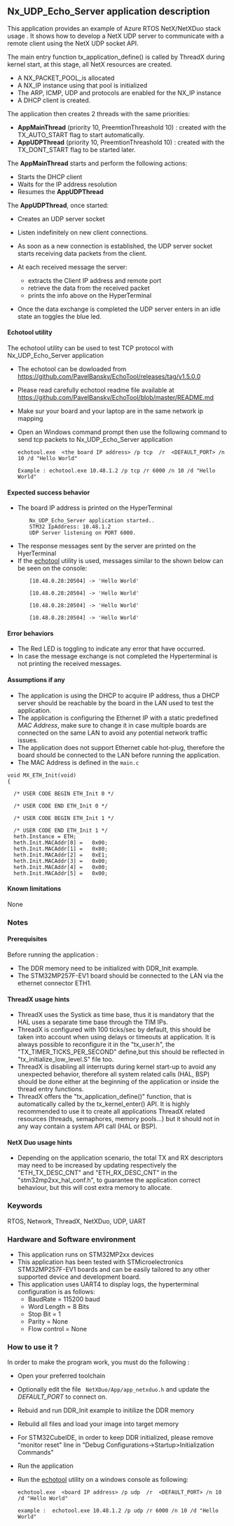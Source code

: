 ## <b>Nx_UDP_Echo_Server application description</b>

This application provides an example of Azure RTOS NetX/NetXDuo stack usage .
It shows how to develop a NetX UDP server to communicate with a remote client using
the NetX UDP socket API.

The main entry function tx_application_define() is called by ThreadX during kernel start, at this stage, all NetX resources are created.

 - A NX_PACKET_POOL_is allocated
 - A NX_IP instance using that pool is initialized
 - The ARP, ICMP, UDP and protocols are enabled for the NX_IP instance
 - A DHCP client is created.

The application then creates 2 threads with the same priorities:

 - **AppMainThread** (priority 10, PreemtionThreashold 10) : created with the TX_AUTO_START flag to start automatically.
 - **AppUDPThread** (priority 10, PreemtionThreashold 10) : created with the TX_DONT_START flag to be started later.

The **AppMainThread** starts and perform the following actions:

  - Starts the DHCP client
  - Waits for the IP address resolution
  - Resumes the **AppUDPThread**

The **AppUDPThread**, once started:

  - Creates an UDP server socket
  - Listen indefinitely on new client connections.
  - As soon as a new connection is established, the UDP server socket starts receiving data packets from the client.

  - At each received message the server:

      - extracts the Client IP address and remote port
      - retrieve the data from the received packet
      - prints the info above on the HyperTerminal

  - Once the data exchange is completed the UDP server enters in an idle state an toggles the blue led.


####  <b>Echotool utility</b>
The echotool utility can be used to test TCP protocol with Nx_UDP_Echo_Server application

 - The echotool can be dowloaded from https://github.com/PavelBansky/EchoTool/releases/tag/v1.5.0.0
 - Please read carefully echotool readme file available at https://github.com/PavelBansky/EchoTool/blob/master/README.md
 - Make sur your board and your laptop are in the same network ip mapping
 - Open an Windows command prompt then use the following command to send tcp packets to Nx_UDP_Echo_Server application

       echotool.exe  <the board IP address> /p tcp  /r  <DEFAULT_PORT> /n 10 /d "Hello World"

       Example : echotool.exe 10.48.1.2 /p tcp /r 6000 /n 10 /d "Hello World"

#### <b>Expected success behavior</b>

 - The board IP address is printed on the HyperTerminal
 
```
       Nx_UDP_Echo_Server application started..
       STM32 IpAddress: 10.48.1.2
       UDP Server listening on PORT 6000.
```

 - The response messages sent by the server are printed on the HyerTerminal
 - If the [echotool](https://github.com/PavelBansky/EchoTool/releases/tag/v1.5.0.0) utility is used, messages similar to the shown below can be seen on the console:

```
       [10.48.0.28:20504] -> 'Hello World'

       [10.48.0.28:20504] -> 'Hello World'

       [10.48.0.28:20504] -> 'Hello World'

       [10.48.0.28:20504] -> 'Hello World'

```

#### <b>Error behaviors</b>

 - The Red LED is toggling to indicate any error that have occurred.
 - In case the message exchange is not completed the Hyperterminal is not printing the received messages.

#### <b>Assumptions if any</b>

 - The application is using the DHCP to acquire IP address, thus a DHCP server should be reachable by the board in the LAN used to test the application.
 - The application is configuring the Ethernet IP with a static predefined <i>MAC Address</i>, make sure to change it in case multiple boards are connected on the same LAN to avoid any potential network traffic issues.
 - The application does not support Ethernet cable hot-plug, therefore the board should be connected to the LAN before running the application.
 - The MAC Address is defined in the `main.c`

```
void MX_ETH_Init(void)
{

  /* USER CODE BEGIN ETH_Init 0 */

  /* USER CODE END ETH_Init 0 */

  /* USER CODE BEGIN ETH_Init 1 */

  /* USER CODE END ETH_Init 1 */
  heth.Instance = ETH;
  heth.Init.MACAddr[0] =   0x00;
  heth.Init.MACAddr[1] =   0x80;
  heth.Init.MACAddr[2] =   0xE1;
  heth.Init.MACAddr[3] =   0x00;
  heth.Init.MACAddr[4] =   0x00;
  heth.Init.MACAddr[5] =   0x00;
```

#### <b>Known limitations</b>

None

### <b>Notes</b>

#### <b>Prerequisites</b>
Before running the application :

 - The DDR memory need to be initialized with DDR_Init example.
 - The STM32MP257F-EV1 board should be connected to the LAN via the ethernet connector ETH1.

#### <b>ThreadX usage hints</b>

 - ThreadX uses the Systick as time base, thus it is mandatory that the HAL uses a separate time base through the TIM IPs.
 - ThreadX is configured with 100 ticks/sec by default, this should be taken into account when using delays or timeouts at application. It is always possible to reconfigure it in the "tx_user.h", the "TX_TIMER_TICKS_PER_SECOND" define,but this should be reflected in "tx_initialize_low_level.S" file too.
 - ThreadX is disabling all interrupts during kernel start-up to avoid any unexpected behavior, therefore all system related calls (HAL, BSP) should be done either at the beginning of the application or inside the thread entry functions.
 - ThreadX offers the "tx_application_define()" function, that is automatically called by the tx_kernel_enter() API.
   It is highly recommended to use it to create all applications ThreadX related resources (threads, semaphores, memory pools...)  but it should not in any way contain a system API call (HAL or BSP).

#### <b>NetX Duo usage hints</b>

 - Depending on the application scenario, the total TX and RX descriptors may need to be increased by updating respectively  the "ETH_TX_DESC_CNT" and "ETH_RX_DESC_CNT" in the "stm32mp2xx_hal_conf.h", to guarantee the application correct behaviour, but this will cost extra memory to allocate.

### <b>Keywords</b>

RTOS, Network, ThreadX, NetXDuo, UDP, UART

### <b>Hardware and Software environment</b>

  - This application runs on STM32MP2xx devices
  - This application has been tested with STMicroelectronics STM32MP257F-EV1 boards
    and can be easily tailored to any other supported device and development board.
  - This application uses UART4 to display logs, the hyperterminal configuration is as follows:
      - BaudRate = 115200 baud
      - Word Length = 8 Bits
      - Stop Bit = 1
      - Parity = None
      - Flow control = None

### <b>How to use it ?</b>

In order to make the program work, you must do the following :

 - Open your preferred toolchain
 - Optionally edit the file <code> NetXDuo/App/app_netxduo.h</code> and update the <i>DEFAULT_PORT</i> to connect on.
 - Rebuid and run DDR_Init example to initilize the DDR memory
 - Rebuild all files and load your image into target memory
 - For STM32CubeIDE, in order to keep DDR initialized, please remove "monitor reset" line in "Debug Configurations->Startup>Initialization Commands"
 - Run the application
 - Run the [echotool](https://github.com/PavelBansky/EchoTool/releases/tag/v1.5.0.0) utility on a windows console as following:

       echotool.exe  <board IP address> /p udp  /r  <DEFAULT_PORT> /n 10 /d "Hello World"
 
       example :  echotool.exe 10.48.1.2 /p udp /r 6000 /n 10 /d "Hello World"
